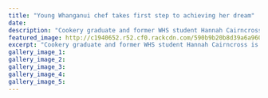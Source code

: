```yaml
---
title: "Young Whanganui chef takes first step to achieving her dream"
date: 
description: "Cookery graduate and former WHS student Hannah Cairncross is now a catering assistant for Compass Group New Zealand at Mars Petcare in Whanganui..."
featured_image: http://c1940652.r52.cf0.rackcdn.com/590b9b20b8d39a6a9600072e/Hannah-Cairncross-catering-asst-Compass-Grp-NZ-at-Mars-Petcare-Chron-5-May.jpg
excerpt: "Cookery graduate and former WHS student Hannah Cairncross is now a catering assistant for Compass Group New Zealand at Mars Petcare in Whanganui."
gallery_image_1: 
gallery_image_2: 
gallery_image_3: 
gallery_image_4: 
gallery_image_5: 
---
```

